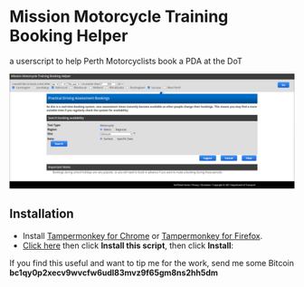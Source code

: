 # Mission Motorcycle Training Booking Helper
a userscript to help Perth Motorcyclists book a PDA at the DoT

![Screenshot](https://github.com/jsnfwlr/missionmotorcycle/raw/main/2021-03-11.png)


## Installation

- Install [Tampermonkey for Chrome](https://chrome.google.com/webstore/detail/tampermonkey/dhdgffkkebhmkfjojejmpbldmpobfkfo?hl=en)
or [Tampermonkey for Firefox](https://addons.mozilla.org/en-US/firefox/addon/tampermonkey/).
- [Click here](https://greasyfork.org/en/scripts/423038-mission-motorcycle-booking-helper) then click **Install this script**, then click **Install**:

If you find this useful and want to tip me for the work, send me some Bitcoin **bc1qy0p2xecv9wvcfw6udl83mvz9f65gm8ns2hh5dm**
